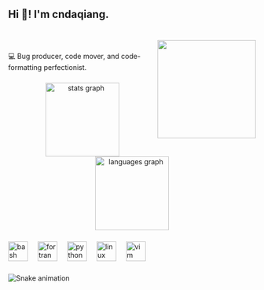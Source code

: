 <h2 align="left">Hi 👋! I'm cndaqiang.</h2>

###

<br clear="both">

<img align="right" height="200" src="https://cndaqiang.github.io/favicon.jpg"  />

###

<p align="left">💻 Bug producer, code mover, and code-formatting perfectionist.</p>

###

<div align="center">
  <img src="https://github-readme-stats.vercel.app/api?username=cndaqiang&hide_title=false&hide_rank=false&show_icons=true&include_all_commits=true&count_private=true&disable_animations=false&theme=dracula&locale=en&hide_border=false&order=1" height="150" alt="stats graph"  />
  <img src="https://github-readme-stats.vercel.app/api/top-langs?username=cndaqiang&locale=en&hide_title=false&layout=compact&card_width=320&langs_count=5&theme=dracula&hide_border=false&order=2" height="150" alt="languages graph"  />
</div>

###

<div align="left">
  <img src="https://skillicons.dev/icons?i=bash" height="40" alt="bash logo"  />
  <img width="12" />
  <img src="https://skillicons.dev/icons?i=fortran" height="40" alt="fortran logo"  />
  <img width="12" />
  <img src="https://skillicons.dev/icons?i=py" height="40" alt="python logo"  />
  <img width="12" />
  <img src="https://skillicons.dev/icons?i=linux" height="40" alt="linux logo"  />
  <img width="12" />
  <img src="https://skillicons.dev/icons?i=vim" height="40" alt="vim logo"  />
</div>

###

<img src="https://raw.githubusercontent.com/cndaqiang/cndaqiang/output/snake.svg" alt="Snake animation" />

###
